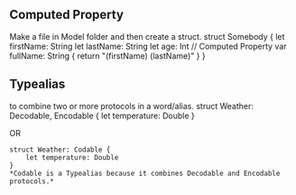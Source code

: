 ## Computed Property

Make a file in Model folder and then create a struct.
    struct Somebody {
	    let firstName: String
	    let lastName: String 
	    let age: Int
	    // Computed Property
	    var fullName: String {
		    return "\(firstName) \(lastName)"
	    }
    }

## Typealias
to combine two or more protocols in a word/alias.
    struct Weather: Decodable, Encodable {
	    let temperature: Double
    }

OR

    struct Weather: Codable {
	    let temperature: Double
    }
    *Codable is a Typealias because it combines Decodable and Encodable protocols.*

